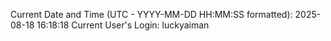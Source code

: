 Current Date and Time (UTC - YYYY-MM-DD HH:MM:SS formatted): 2025-08-18 16:18:18
Current User's Login: luckyaiman
